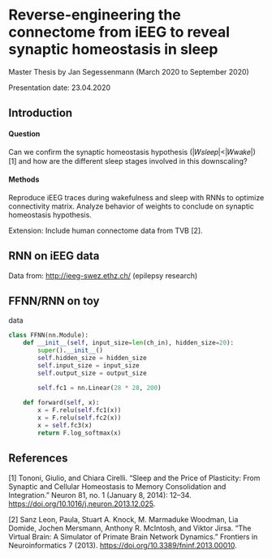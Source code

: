 # Reverse-engineering the connectome from iEEG to reveal synaptic homeostasis in sleep

Master Thesis by Jan Segessenmann (March 2020 to September 2020)

Presentation date: 23.04.2020



## Introduction

#### Question

Can we confirm the synaptic homeostasis hypothesis (|𝑊𝑠𝑙𝑒𝑒𝑝|<|𝑊𝑤𝑎𝑘𝑒|) [1] and how are the different sleep stages involved in this downscaling?

#### Methods

Reproduce iEEG traces during wakefulness and sleep with RNNs to optimize connectivity matrix. Analyze behavior of weights to conclude on synaptic homeostasis hypothesis.

Extension: Include human connectome data from TVB [2].



## RNN on iEEG data

Data from: http://ieeg-swez.ethz.ch/ (epilepsy research)



## FFNN/RNN on toy

 data



```python
class FFNN(nn.Module):
    def __init__(self, input_size=len(ch_in), hidden_size=20):
        super().__init__()
        self.hidden_size = hidden_size
        self.input_size = input_size
        self.output_size = output_size
            
        self.fc1 = nn.Linear(28 * 28, 200)

    def forward(self, x):
        x = F.relu(self.fc1(x))
        x = F.relu(self.fc2(x))
        x = self.fc3(x)
        return F.log_softmax(x)
```



## References

[1] Tononi, Giulio, and Chiara Cirelli. “Sleep and the Price of Plasticity: From Synaptic and Cellular Homeostasis to Memory Consolidation and Integration.” Neuron 81, no. 1 (January 8, 2014): 12–34. https://doi.org/10.1016/j.neuron.2013.12.025.

[2] Sanz Leon, Paula, Stuart A. Knock, M. Marmaduke Woodman, Lia Domide, Jochen Mersmann, Anthony R. McIntosh, and Viktor Jirsa. “The Virtual Brain: A Simulator of Primate Brain Network Dynamics.” Frontiers in Neuroinformatics 7 (2013). https://doi.org/10.3389/fninf.2013.00010.
